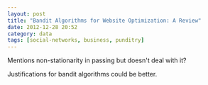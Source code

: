 ```yaml
---
layout: post
title: "Bandit Algorithms for Website Optimization: A Review"
date: 2012-12-28 20:52
category: data
tags: [social-networks, business, punditry]
---
```


Mentions non-stationarity in passing but doesn't deal with it?

Justifications for bandit algorithms could be better.
